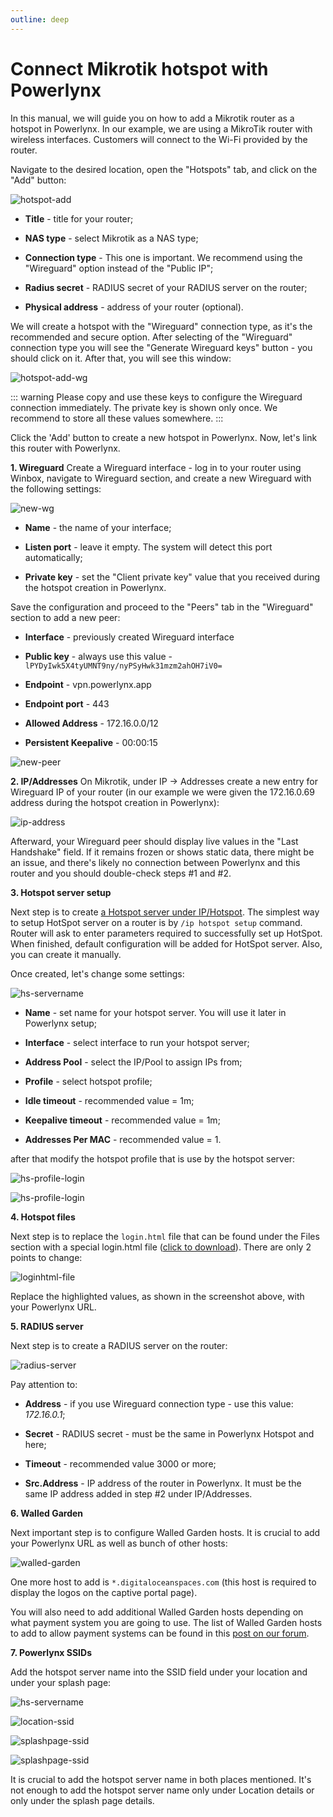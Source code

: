 ```yaml
---
outline: deep
---
```


# Connect Mikrotik hotspot with Powerlynx

In this manual, we will guide you on how to add a Mikrotik router as a hotspot in Powerlynx.
In our example, we are using a MikroTik router with wireless interfaces. Customers will connect to the Wi-Fi provided by the router.

Navigate to the desired location, open the "Hotspots" tab, and click on the "Add" button:

![hotspot-add](images/hotspot-add.png)

* **Title** - title for your router;

* **NAS type** - select Mikrotik as a NAS type;

* **Connection type** - This one is important. We recommend using the "Wireguard" option instead of the "Public IP";

* **Radius secret** - RADIUS secret of your RADIUS server on the router;

* **Physical address** - address of your router (optional).

We will create a hotspot with the "Wireguard" connection type, as it's the recommended and secure option. After selecting of the "Wireguard" connection type you will see the "Generate Wireguard keys" button - you should click on it. After that, you will see this window:

![hotspot-add-wg](images/hotspot-add-wg.png)

::: warning
Please copy and use these keys to configure the Wireguard connection immediately. The private key is shown only once.
We recommend to store all these values somewhere.
:::

Click the 'Add' button to create a new hotspot in Powerlynx. Now, let's link this router with Powerlynx.

**1. Wireguard** 
Create a Wireguard interface - log in to your router using Winbox, navigate to Wireguard section, and create a new Wireguard with the following settings:

![new-wg](images/new-wg.png)

* **Name** - the name of your interface;

* **Listen port** - leave it empty. The system will detect this port automatically;

* **Private key** - set the "Client private key" value that you received during the hotspot creation in Powerlynx.

Save the configuration and proceed to the "Peers" tab in the "Wireguard" section to add a new peer:

* **Interface** - previously created Wireguard interface

* **Public key** - always use this value - ```lPYDyIwk5X4tyUMNT9ny/nyPSyHwk31mzm2ahOH7iV0=```

* **Endpoint** - vpn.powerlynx.app

* **Endpoint port** - 443

* **Allowed Address** - 172.16.0.0/12

* **Persistent Keepalive** - 00:00:15

![new-peer](images/new-peer.png)

**2. IP/Addresses** 
On Mikrotik, under IP -> Addresses create a new entry for Wireguard IP of your router (in our example we were given the 172.16.0.69 address during the hotspot creation in Powerlynx):

![ip-address](images/ip-address.png)

Afterward, your Wireguard peer should display live values in the "Last Handshake" field. If it remains frozen or shows static data, there might be an issue, and there's likely no connection between Powerlynx and this router and you should double-check steps #1 and #2. 

**3. Hotspot server setup**

Next step is to create [a Hotspot server under IP/Hotspot](https://wiki.mikrotik.com/wiki/Manual:IP/Hotspot). The simplest way to setup HotSpot server on a router is by `/ip hotspot setup` command. Router will ask to enter parameters required to successfully set up HotSpot. When finished, default configuration will be added for HotSpot server. Also, you can create it manually. 

Once created, let's change some settings:

![hs-servername](images/hs-server-name.png)

* **Name** - set name for your hotspot server. You will use it later in Powerlynx setup;

* **Interface** - select interface to run your hotspot server;

* **Address Pool** - select the IP/Pool to assign IPs from;

* **Profile** - select hotspot profile;

* **Idle timeout** - recommended value = 1m;

* **Keepalive timeout** - recommended value = 1m;

* **Addresses Per MAC** - recommended value = 1.

after that modify the hotspot profile that is use by the hotspot server:

![hs-profile-login](images/hs-profile-login.png)

![hs-profile-login](images/hs-profile-radius.png)

**4. Hotspot files**

Next step is to replace the `login.html` file that can be found under the Files section with a special login.html file ([click to download](https://drive.google.com/file/d/1nkNdKN7Jfu8RKyqoMxcrmnknMY3DGIqo/view)). There are only 2 points to change:

![loginhtml-file](images/loginhtml.png)

Replace the highlighted values, as shown in the screenshot above, with your Powerlynx URL.

**5. RADIUS server** 

Next step is to create a RADIUS server on the router:

![radius-server](images/radius-server.png)

Pay attention to:

* **Address** - if you use Wireguard connection type - use this value: *172.16.0.1*;

* **Secret** - RADIUS secret - must be the same in Powerlynx Hotspot and here;

* **Timeout** - recommended value 3000 or more;

* **Src.Address** -  IP address of the router in Powerlynx. It must be the same IP address added in step #2 under IP/Addresses.

**6. Walled Garden**

Next important step is to configure Walled Garden hosts. It is crucial to add your Powerlynx URL as well as bunch of other hosts:

![walled-garden](images/walled-garden.png)

One more host to add is `*.digitaloceanspaces.com` (this host is required to display the logos on the captive portal page).

You will also need to add additional Walled Garden hosts depending on what payment system you are going to use. The list of Walled Garden hosts to add to allow payment systems can be found in this [post on our forum](https://forum.powerlynx.app/t/mikrotik-walled-garden/19).


**7. Powerlynx SSIDs**

Add the hotspot server name into the SSID field under your location and under your splash page:

![hs-servername](images/hs-server-name.png)

![location-ssid](images/location-ssid.png)

![splashpage-ssid](images/splashpage-ssid.png)

<img src="images/splashpage-ssid.png" alt="splashpage-ssid">

It is crucial to add the hotspot server name in both places mentioned. It's not enough to add the hotspot server name only under Location details or only under the splash page details.  